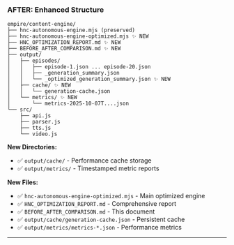 ### AFTER: Enhanced Structure

```
empire/content-engine/
├── hnc-autonomous-engine.mjs (preserved)
├── hnc-autonomous-engine-optimized.mjs ✨ NEW
├── HNC_OPTIMIZATION_REPORT.md ✨ NEW
├── BEFORE_AFTER_COMPARISON.md ✨ NEW
├── output/
│   ├── episodes/
│   │   ├── episode-1.json ... episode-20.json
│   │   ├── _generation_summary.json
│   │   └── _optimized_generation_summary.json ✨ NEW
│   ├── cache/ ✨ NEW
│   │   └── generation-cache.json
│   └── metrics/ ✨ NEW
│       └── metrics-2025-10-07T....json
└── src/
    ├── api.js
    ├── parser.js
    ├── tts.js
    └── video.js
```

**New Directories:**

- ✅ `output/cache/` - Performance cache storage
- ✅ `output/metrics/` - Timestamped metric reports

**New Files:**

- ✅ `hnc-autonomous-engine-optimized.mjs` - Main optimized engine
- ✅ `HNC_OPTIMIZATION_REPORT.md` - Comprehensive report
- ✅ `BEFORE_AFTER_COMPARISON.md` - This document
- ✅ `output/cache/generation-cache.json` - Persistent cache
- ✅ `output/metrics/metrics-*.json` - Performance metrics

---

